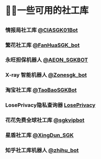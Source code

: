 ﻿# 🕵️‍♂️一些可用的社工库

##

### 情报局社工库 [@CIASGK01Bot](https://t.me/CIASGK01Bot?start=zY6ySF8b)

### 繁花社工库 [@FanHuaSGK_bot](https://t.me/FanHuaSGK_bot?start=FanHua_THSOEZRS)

### 永旺担保机器人 [@AEON_SGKBOT](http://t.me/AEON_SGKBOT?start=UOB7rr06lzpwsxe)

### X-ray 智能机器人 [@Zonesgk_bot](https://t.me/Zonesgk_bot?start=TZUYZTTPQ)

### 淘宝社工库 [@TaoBaoSGKBot](https://t.me/TaoBaoSGKBot?start=nU7dXx)

### LosePrivacy隐私查询器 [LosePrivacy](https://loseprivacy.sbs?lp=NDMzNDM1)

### 花花免费全球社工库 [@sgkvipbot](https://t.me/sgkvipbot?start=vip_1206966)

### 星盾社工库 [@XingDun_SGK](https://t.me/XingDun6Bot?start=1gxMd0h)

### 知乎社工库机器人 [@zhihu_bot](https://t.me/zhihu_bot?start=ZHIHU_RZICPQRJ)



